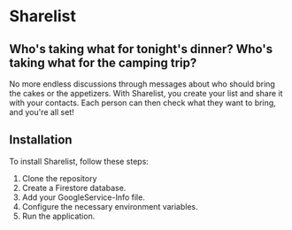 # Sharelist
 
## Who's taking what for tonight's dinner? Who's taking what for the camping trip?

No more endless discussions through messages about who should bring the cakes or the appetizers. With Sharelist, you create your list and share it with your contacts. Each person can then check what they want to bring, and you're all set!

## Installation

To install Sharelist, follow these steps:

1. Clone the repository
2. Create a Firestore database.
3. Add your GoogleService-Info file.
4. Configure the necessary environment variables.
5. Run the application.
